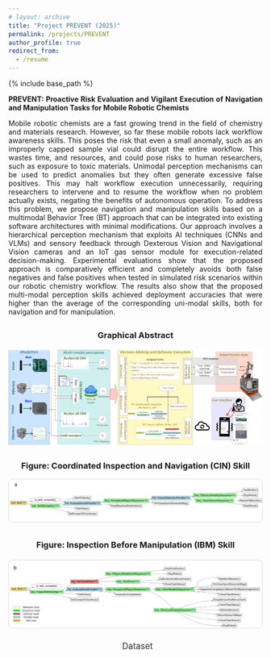 ```yaml
---
# layout: archive
title: "Project PREVENT (2025)"
permalink: /projects/PREVENT
author_profile: true
redirect_from:
  - /resume
---
```


{% include base_path %}

<p style="text-align: justify;"><strong>PREVENT: Proactive Risk Evaluation and Vigilant Execution of Navigation and Manipulation Tasks for Mobile Robotic Chemists</strong></p>

<!-- <div style="text-align: center;">
<em><strong>Satheeshkumar Veeramani</strong><sup>1</sup>, Zhengxue Zhou<sup>1</sup>, Francisco Munguia-Galeano<sup>1</sup>, Hatem Fakhruldeen<sup>1</sup>, Thomas Roddelkopf<sup>2</sup>, Mohammed Faeik Ruzaij Al-Okby<sup>2</sup>, Kerstin Thurow<sup>2</sup>, Andrew Ian Cooper<sup>1,*</sup>.</em> 
</div>

<div style="text-align: center;">
  <p><em> <sup>1</sup>Department of Chemistry and Materials Innovation Factory, University of Liverpool, Liverpool, United Kingdom; <sup>2</sup>Center for Life Science Automation (CELISCA), University of Rostock, Rostock, Germany</em></p>
</div> -->


<p style="text-align: justify;">Mobile robotic chemists are a fast growing trend in the field of chemistry and materials research. However, so far these mobile robots lack workflow awareness skills. This poses the risk that even a small anomaly, such as an improperly capped sample vial could disrupt the entire workflow. This wastes time, and resources, and could pose risks to human researchers, such as exposure to toxic materials. Unimodal perception mechanisms can be used to predict anomalies but they often generate excessive false positives. This may halt workflow execution unnecessarily, requiring researchers to intervene and to resume the workflow when no problem actually exists, negating the benefits of autonomous operation. To address this problem, we propose navigation and manipulation skills based on a multimodal Behavior Tree (BT) approach that can be integrated into existing software architectures with minimal modifications. Our approach involves a hierarchical perception mechanism that exploits AI techniques (CNNs and VLMs) and sensory feedback through Dexterous Vision and Navigational Vision cameras and an IoT gas sensor module for execution-related decision-making. Experimental evaluations show that the proposed approach is comparatively efficient and completely avoids both false negatives and false positives when tested in simulated risk scenarios within our robotic chemistry workflow. The results also show that the proposed multi-modal perception skills achieved deployment accuracies that were higher than the average of the corresponding uni-modal skills, both for navigation and for manipulation. </p>

<div style="text-align: center; margin-top: 2em;">
  <h3>Graphical Abstract</h3>
  <img src="/images/PREVENT/SA.png" alt="" style="max-width: 100%; height: auto;">
</div>


<!-- Video Frame -->
<div style="text-align: center; margin-top: 2em;">
  <h3>Figure: Coordinated Inspection and Navigation (CIN) Skill</h3>
  <img src="/images/PREVENT/CIN.png" alt="Behavior Tree for Safe Navigation" style="max-width: 100%; height: auto;">
</div>

<!-- <div style="margin-top: 2em;">
  <h3>Video Demonstration - CIN 1</h3>
    <iframe src="https://1drv.ms/v/c/cf51dbc58b2a1fcd/IQRCXLF8M7hAQYEgHnfyiz2rAYtVYlFK64c4-es-mzweBN4" width="640" height="360" frameborder="0" scrolling="no" allowfullscreen></iframe>
</div>
<div style="margin-top: 2em;">
  <h3>Video Demonstration - CIN 2</h3>
    <iframe src="https://1drv.ms/v/c/cf51dbc58b2a1fcd/IQQdPa8PmSQETaHZGfZzFzyfAYvltJ5SwameaSfs9rAHixM" width="640" height="360" frameborder="0" scrolling="no" allowfullscreen></iframe>
</div> -->

<div style="text-align: center; margin-top: 2em;">
  <h3>Figure: Inspection Before Manipulation (IBM) Skill</h3>
  <img src="/images/PREVENT/IBM.png" alt="Behavior Tree for Safe Navigation" style="max-width: 100%; height: auto;">
</div>

<!-- <div style="margin-top: 2em;">
  <h3>Video Demonstration - IBM 1</h3>
    <iframe src="https://1drv.ms/v/c/cf51dbc58b2a1fcd/IQRA2EldDddMR6gSuMR1E8RGAfxkj_ZP6DO44FB_ac1o1W8" width="640" height="360" frameborder="0" scrolling="no" allowfullscreen></iframe>
</div>
<div style="margin-top: 2em;">
  <h3>Video Demonstration - IBM 2</h3>
    <iframe src="https://1drv.ms/v/c/cf51dbc58b2a1fcd/IQT5sb8jj-cBRZsGuOdcQqqOAevDWoG_GYFX7L3UR_JUPe4" width="640" height="360" frameborder="0" scrolling="no" allowfullscreen></iframe>
</div> -->





<!-- repo link -->
<div style="text-align: center; margin-top: 20px;">
  <a href="https://github.com/YourUsername/YourRepository" target="_blank" style="text-decoration: none; color: #333;">
    <i class="fab fa-github" style="font-size: 1.8em; vertical-align: middle;"></i>
    <span style="margin-left: 8px; font-size: 1.2em;">Dataset</span>
  </a>
</div>


<!-- https://hits.sh/satheezv.github.io.svg?style=plastic&label=Page%20Visits -->